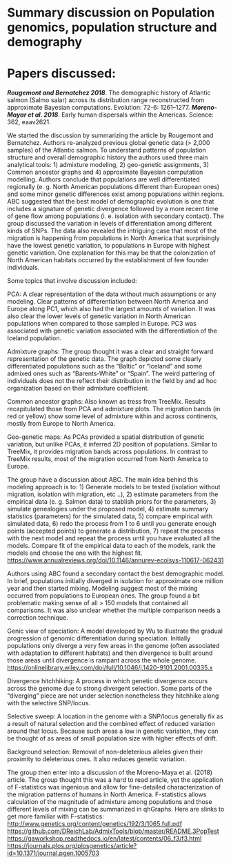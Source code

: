 # Summary discussion on Population genomics, population structure and demography

# Papers discussed:

***Rougemont and Bernatchez 2018***. The demographic history of Atlantic salmon (Salmo salar) across its distribution range reconstructed from approximate Bayesian computations. Evolution: 72-6: 1261–1277.
***Moreno-Mayar et al. 2018***. Early human dispersals within the Americas. Science: 362, eaav2621.

We started the discussion by summarizing the article by Rougemont and Bernatchez. Authors re-analyzed previous global genetic data (> 2,000 samples) of the Atlantic salmon. To understand patterns of population structure and overall demographic history the authors used three main analytical tools: 1) admixture modeling, 2) geo-genetic assignments, 3) Common ancestor graphs and 4) approximate Bayesian computation modelling. Authors conclude that populations are well differentiated regionally (e. g. North American populations different than European ones) and some minor genetic differences exist among populations within regions. ABC suggested that the best model of demographic evolution is one that includes a signature of genetic divergence followed by a more recent time of gene flow among populations (i. e. isolation with secondary contact). The group discussed the variation in levels of differentiation among different kinds of SNPs. The data also revealed the intriguing case that most of the migration is happening from populations in North America that surprisingly have the lowest genetic variation, to populations in Europe with highest genetic variation. One explanation for this may be that the colonization of North American habitats occurred by the establishment of few founder individuals.

Some topics that involve discussion included:

PCA: A clear representation of the data without much assumptions or any modeling. Clear patterns of differentiation between North America and Europe along PC1, which also had the largest amounts of variation. It was also clear the lower levels of genetic variation in North American populations when compared to those sampled in Europe. PC3 was associated with genetic variation associated with the differentiation of the Iceland population.

Admixture graphs: The group thought it was a clear and straight forward representation of the genetic data. The graph depicted some clearly differentiated populations such as the “Baltic” or “Iceland” and some admixed ones such as “Barents-White” or “Spain”. The weird pattering of individuals does not the reflect their distribution in the field by and ad hoc organization based on their admixture coefficient.  

Common ancestor graphs: Also known as tress from TreeMix. Results recapitulated those from PCA and admixture plots. The migration bands (in red or yellow) show some level of admixture within and across continents, mostly from Europe to North America.

Geo-genetic maps: As PCAs provided a spatial distribution of genetic variation, but unlike PCAs, it inferred 2D position of populations. Similar to TreeMix, it provides migration bands across populations. In contrast to TreeMix results, most of the migration occurred from North America to Europe.  

The group have a discussion about ABC. The main idea behind this modeling approach is to: 1) Generate models to be tested (isolation without migration, isolation with migration, etc ..), 2) estimate parameters from the empirical data (e. g. Salmon data) to stablish priors for the parameters, 3) simulate genealogies under the proposed model, 4) estimate summary statistics (parameters) for the simulated data, 5) compare empirical with simulated data, 6) redo the process from 1 to 6 until you generate enough points (accepted points) to generate a distribution,  7) repeat the process with the next model and repeat the process until you have evaluated all the models. Compare fit of the empirical data to each of the models, rank the models and choose the one with the highest fit. https://www.annualreviews.org/doi/10.1146/annurev-ecolsys-110617-062431

Authors using ABC found a secondary contact the best demographic model. In brief, populations initially diverged in isolation for approximate one million year and then started mixing. Modeling suggest most of the mixing occurred from populations to European ones. The group found a bit problematic making sense of all > 150 models that contained all comparisons. It was also unclear whether the multiple comparison needs a correction technique.

Genic view of speciation: A model developed by Wu to illustrate the gradual progression of genomic differentiation during speciation. Initially populations only diverge a very few areas in the genome (often associated with adaptation to different habitats) and then divergence is built around those areas until divergence is rampant across the whole genome. https://onlinelibrary.wiley.com/doi/full/10.1046/j.1420-9101.2001.00335.x

Divergence hitchhiking: A process in which genetic divergence occurs across the genome due to strong divergent selection. Some parts of the “diverging” piece are not under selection nonetheless they hitchhike along with the selective SNP/locus.

Selective sweep: A location in the genome with a SNP/locus generally fix as a result of natural selection and the combined effect of reduced variation around that locus. Because such areas a low in genetic variation, they can be thought of as areas of small population size with higher effects of drift.

Background selection: Removal of non-deleterious alleles given their proximity to deleterious ones. It also reduces genetic variation.

The group then enter into a discussion of the Moreno-Maya et al. (2018) article. The group thought this was a hard to read article, yet the application of F-statistics was ingenious and allow for fine-detailed characterization of the migration patterns of humans in North America. F-statistics allows calculation of the magnitude of admixture among populations and those different levels of mixing can be summarized in qhGraphs. Here are slinks to get more familiar with F-statistics:
http://www.genetics.org/content/genetics/192/3/1065.full.pdf
https://github.com/DReichLab/AdmixTools/blob/master/README.3PopTest
https://gaworkshop.readthedocs.io/en/latest/contents/06_f3/f3.html
https://journals.plos.org/plosgenetics/article?id=10.1371/journal.pgen.1005703

